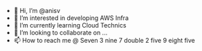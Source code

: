 - 👋 Hi, I’m @anisv
- 👀 I’m interested in developing AWS Infra 
- 🌱 I’m currently learning Cloud Technics
- 💞️ I’m looking to collaborate on ...
- 📫 How to reach me @ Seven 3 nine 7 double 2 five 9 eight five

<!---
anisv/anisv is a ✨ special ✨ repository because its `README.md` (this file) appears on your GitHub profile.
You can click the Preview link to take a look at your changes.
--->

